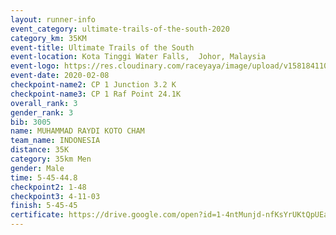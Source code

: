 ```yaml
--- 
layout: runner-info 
event_category: ultimate-trails-of-the-south-2020 
category_km: 35KM 
event-title: Ultimate Trails of the South 
event-location: Kota Tinggi Water Falls,  Johor, Malaysia 
event-logo: https://res.cloudinary.com/raceyaya/image/upload/v1581841103/logo/2020/ultimate-trails-2020_i93dfj.jpg 
event-date: 2020-02-08 
checkpoint-name2: CP 1 Junction 3.2 K 
checkpoint-name3: CP 1 Raf Point 24.1K 
overall_rank: 3
gender_rank: 3
bib: 3005
name: MUHAMMAD RAYDI KOTO CHAM
team_name: INDONESIA
distance: 35K
category: 35km Men
gender: Male
time: 5-45-44.8
checkpoint2: 1-48
checkpoint3: 4-11-03
finish: 5-45-45
certificate: https://drive.google.com/open?id=1-4ntMunjd-nfKsYrUKtQpUEa2catSWCJ
--- 
```

